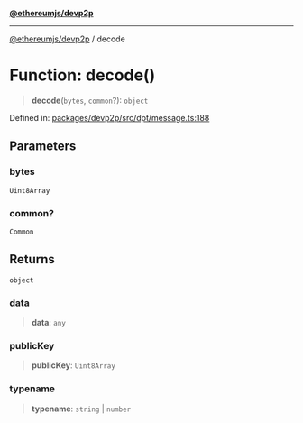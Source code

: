 [**@ethereumjs/devp2p**](../README.md)

***

[@ethereumjs/devp2p](../README.md) / decode

# Function: decode()

> **decode**(`bytes`, `common`?): `object`

Defined in: [packages/devp2p/src/dpt/message.ts:188](https://github.com/Dargon789/ethereumjs-monorepo/blob/master/packages/devp2p/src/dpt/message.ts#L188)

## Parameters

### bytes

`Uint8Array`

### common?

`Common`

## Returns

`object`

### data

> **data**: `any`

### publicKey

> **publicKey**: `Uint8Array`

### typename

> **typename**: `string` \| `number`
